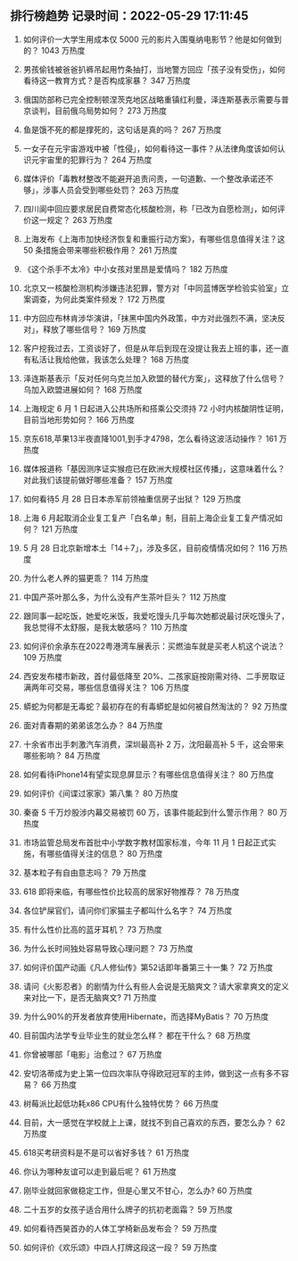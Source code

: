 
## 排行榜趋势 记录时间：2022-05-29 17:11:45
  
  1. 如何评价一大学生用成本仅 5000 元的影片入围戛纳电影节？他是如何做到的？ 1043 万热度
    
  2. 男孩偷钱被爸爸扒裤吊起用竹条抽打，当地警方回应「孩子没有受伤」，如何看待这一教育方式？是否构成家暴？ 347 万热度
    
  3. 俄国防部称已完全控制顿涅茨克地区战略重镇红利曼，泽连斯基表示需要与普京谈判，目前俄乌局势如何？ 273 万热度
    
  4. 鱼是饿不死的都是撑死的，这句话是真的吗？ 267 万热度
    
  5. 一女子在元宇宙游戏中被「性侵」，如何看待这一事件？从法律角度该如何认识元宇宙里的犯罪行为？ 264 万热度
    
  6. 媒体评价「毒教材整改不能避开追责问责，一句道歉、一个整改承诺还不够」，涉事人员会受到哪些处罚？ 263 万热度
    
  7. 四川阆中回应要求居民自费常态化核酸检测，称「已改为自愿检测」，如何评价这一规定？ 263 万热度
    
  8. 上海发布《上海市加快经济恢复和重振行动方案》，有哪些信息值得关注？这 50 条措施会带来哪些积极作用？ 261 万热度
    
  9. 《这个杀手不太冷》中小女孩对里昂是爱情吗？ 182 万热度
    
  10. 北京又一核酸检测机构涉嫌违法犯罪，警方对「中同蓝博医学检验实验室」立案调查，为何此类案件频发？ 172 万热度
    
  11. 中方回应布林肯涉华演讲，「抹黑中国内外政策，中方对此强烈不满，坚决反对」，释放了哪些信号？ 169 万热度
    
  12. 客户挖我过去，工资谈好了，但是从年后到现在没提让我去上班的事，还一直有私活让我给他做，我该怎么处理？ 168 万热度
    
  13. 泽连斯基表示「反对任何乌克兰加入欧盟的替代方案」，这释放了什么信号？乌加入欧盟进展如何？ 168 万热度
    
  14. 上海规定 6 月 1 日起进入公共场所和搭乘公交须持 72 小时内核酸阴性证明，目前当地形势如何？ 166 万热度
    
  15. 京东618,苹果13半夜直降1001,到手才4798，怎么看待这波活动操作？ 161 万热度
    
  16. 媒体报道称「基因测序证实猴痘已在欧洲大规模社区传播」，这意味着什么？对此我们该提前做好哪些准备？ 157 万热度
    
  17. 如何看待5 月 28 日日本赤军前领袖重信房子出狱？ 129 万热度
    
  18. 上海 6 月起取消企业复工复产「白名单」制，目前上海企业复工复产情况如何？ 121 万热度
    
  19. 5 月 28 日北京新增本土「14＋7」，涉及多区，目前疫情情况如何？ 116 万热度
    
  20. 为什么老人养的猫更乖？ 114 万热度
    
  21. 中国产茶叶那么多，为什么没有产生茶叶巨头？ 112 万热度
    
  22. 跟同事一起吃饭，她爱吃米饭，我爱吃馒头几乎每次她都说最讨厌吃馒头了，我总觉得不太舒服，是我太敏感吗？ 110 万热度
    
  23. 如何评价余承东在2022粤港湾车展表示：买燃油车就是买老人机这个说法？ 109 万热度
    
  24. 西安发布楼市新政，首付最低降至 20%、二孩家庭按刚需对待、二手房取证满两年可交易，哪些信息值得关注？ 106 万热度
    
  25. 蟒蛇为何都是无毒蛇？最初存在的有毒蟒蛇是如何被自然淘汰的？ 92 万热度
    
  26. 面对青春期的弟弟该怎么办？ 84 万热度
    
  27. 十余省市出手刺激汽车消费，深圳最高补 2 万，沈阳最高补 5 千，这会带来哪些影响？ 84 万热度
    
  28. 如何看待iPhone14有望实现息屏显示？有哪些信息值得关注？ 80 万热度
    
  29. 如何评价《间谍过家家》第八集？ 80 万热度
    
  30. 秦奋 5 千万炒股涉内幕交易被罚 60 万，该事件能起到什么警示作用？ 80 万热度
    
  31. 市场监管总局发布首批中小学数字教材国家标准，今年 11 月 1 日起正式实施，有哪些值得关注的信息？ 80 万热度
    
  32. 基本粒子有自由意志吗？ 79 万热度
    
  33. 618 即将来临，有哪些性价比较高的居家好物推荐？ 78 万热度
    
  34. 各位铲屎官们，请问你们家猫主子都叫什么名字？ 74 万热度
    
  35. 有什么性价比高的蓝牙耳机？ 73 万热度
    
  36. 为什么长时间独处容易导致心理问题？ 73 万热度
    
  37. 如何评价国产动画《凡人修仙传》第52话即年番第三十一集？ 72 万热度
    
  38. 请问《火影忍者》的剧情为什么有些人会说是无脑爽文？请大家拿爽文的定义来对比一下，是否无脑爽文? 71 万热度
    
  39. 为什么90%的开发者放弃使用Hibernate，而选择MyBatis？ 70 万热度
    
  40. 目前国内法学专业毕业生的就业怎么样？  都在干什么？ 68 万热度
    
  41. 你曾被哪部「电影」治愈过？ 67 万热度
    
  42. 安切洛蒂成为史上第一位四次率队夺得欧冠冠军的主帅，做到这一点有多不容易？ 66 万热度
    
  43. 树莓派比起低功耗x86 CPU有什么独特优势？ 66 万热度
    
  44. 目前，大一感觉在学校就上上课，就找不到自己喜欢的东西，要怎么办？ 62 万热度
    
  45. 618买考研资料是不是可以省好多钱？ 61 万热度
    
  46. 你认为哪种友谊可以走到最后呢？ 61 万热度
    
  47. 刚毕业就回家做稳定工作，但是心里又不甘心，怎么办? 60 万热度
    
  48. 二十五岁的女孩子适合用什么牌子的抗初老面霜？ 59 万热度
    
  49. 如何看待西昊首办的人体工学椅新品发布会？ 59 万热度
    
  50. 如何评价《欢乐颂》中四人打牌这段这一段？ 59 万热度
    